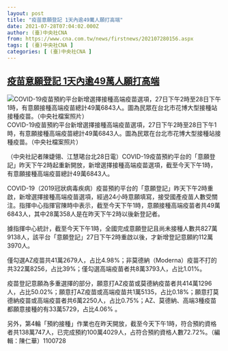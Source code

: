 ```yaml
---
layout: post
title: "疫苗意願登記 1天內逾49萬人願打高端"
date: 2021-07-28T07:04:02.000Z
author: (臺)中央社CNA
from: https://www.cna.com.tw/news/firstnews/202107280156.aspx
tags: [ (臺)中央社CNA ]
categories: [ (臺)中央社CNA ]
---
```

<!--1627455842000-->
[疫苗意願登記 1天內逾49萬人願打高端](https://www.cna.com.tw/news/firstnews/202107280156.aspx)
------

<div>
<div class="fullPic"><div class="floatImg center"><div class="BGimgWrap" style="--aspect-ratio:1169/768;"><picture><source media="(max-width: 414px)" srcset="https://imgcdn.cna.com.tw/www/WebPhotos/800/20210728/1169x768_537662356792.jpg"><source media="(min-width: 413px)" srcset="https://imgcdn.cna.com.tw/www/WebPhotos/1024/20210728/1169x768_537662356792.jpg"><img src="https://images.weserv.nl/?url=imgcdn.cna.com.tw/www/WebPhotos/800/20210728/1169x768_537662356792.jpg" alt="COVID-19疫苗預約平台新增選擇接種高端疫苗選項，27日下午2時至28日下午1時，有意願接種高端疫苗總計49萬6843人。圖為民眾在台北市花博大型接種站接種疫苗。（中央社檔案照片）" srcset="https://imgcdn.cna.com.tw/www/WebPhotos/800/20210728/1169x768_537662356792.jpg 414w, https://imgcdn.cna.com.tw/www/WebPhotos/1024/20210728/1169x768_537662356792.jpg 1024w"></picture></div><div class="picinfo">COVID-19疫苗預約平台新增選擇接種高端疫苗選項，27日下午2時至28日下午1時，有意願接種高端疫苗總計49萬6843人。圖為民眾在台北市花博大型接種站接種疫苗。（中央社檔案照片）</div></div></div><div></div><div class="paragraph"><p>（中央社記者陳婕翎、江慧珺台北28日電）COVID-19疫苗預約平台的「意願登記」昨天下午2時起重新開放，新增選擇接種高端疫苗選項，截至今天下午1時，有意願接種高端疫苗總計49萬6843人。</p><p>COVID-19（2019冠狀病毒疾病）疫苗預約平台的「意願登記」昨天下午2時重啟，新增選擇接種高端疫苗選項，經過24小時意願填寫，接受國產疫苗人數受關注。指揮中心指揮官陳時中表示，截至今天下午1時，意願接種高端疫苗者共49萬6843人，其中28萬358人是在昨天下午2時以後新登記者。</p><p>據指揮中心統計，截至今天下午1時，全國完成意願登記且尚未接種人數共827萬9138人，該平台「意願登記」27日下午2時重啟以後，才新增登記意願約112萬3970人。</p><p>僅勾選AZ疫苗共41萬2679人，占比4.98%；非莫德納（Moderna）疫苗不打的共322萬8256，占比39%；僅勾選高端疫苗者共8萬3793人，占比1.01%。</p><p>疫苗登記意願為多重選擇的部分，願意打AZ疫苗或莫德納疫苗者共414萬1296人，占比50.02%；願意打AZ疫苗或高端疫苗共1萬5135，占比0.18%；願意打莫德納疫苗或高端疫苗者共6萬2250人，占比0.75%；AZ、莫德納、高端3種疫苗都願意接種的有33萬5729，占比4.06% 。</p><p>另外，第4輪「預約接種」作業也在昨天開放，截至今天下午1時，符合預約資格者共138萬747人，已完成預約100萬4029人，占符合預約資格人數72.72%。（編輯：陳仁華）1100728</p></div>
</div>
